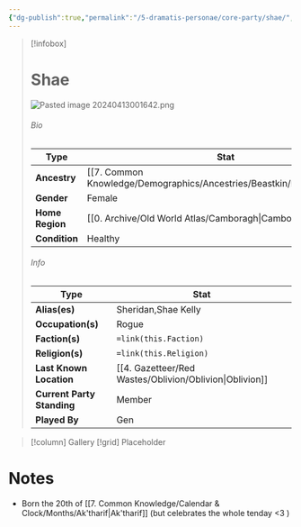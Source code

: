 ```yaml
---
{"dg-publish":true,"permalink":"/5-dramatis-personae/core-party/shae/","noteIcon":""}
---
```



> [!infobox]
> # Shae
> ![Pasted image 20240413001642.png](/img/user/x.%20Assets/Attachments/Pasted%20image%2020240413001642.png)
> ###### Bio
> Type |  Stat |
> ---|---|
> **Ancestry** | [[7. Common Knowledge/Demographics/Ancestries/Beastkin/Kitsune\|Kitsune]] |
> **Gender** | Female |
> **Home Region** | [[0. Archive/Old World Atlas/Camboragh\|Camboragh]] |
> **Condition** | Healthy |
> ###### Info
> Type |  Stat |
> ---|---|
> **Alias(es)** | Sheridan,Shae Kelly |
> **Occupation(s)** | Rogue |
> **Faction(s)** | `=link(this.Faction)` |
> **Religion(s)** | `=link(this.Religion)` |
> **Last Known Location** | [[4. Gazetteer/Red Wastes/Oblivion/Oblivion\|Oblivion]] |
> **Current Party Standing** | Member |
 > **Played By** | Gen |

> [!column] Gallery 
> [!grid] 
> Placeholder

# Notes

- Born the 20th of [[7. Common Knowledge/Calendar & Clock/Months/Ak'tharif\|Ak'tharif]] (but celebrates the whole tenday <3 )

